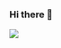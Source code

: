 ### Hi there 👋

<img src="https://capsule-render.vercel.app/api?type=Transparent&color=auto&height=300&section=header&text=MyProfile&fontSize=90" />
